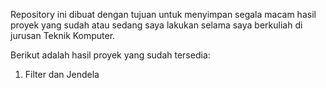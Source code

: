 Repository ini dibuat dengan tujuan untuk menyimpan segala macam hasil proyek yang sudah atau sedang saya lakukan selama saya berkuliah di jurusan Teknik Komputer.

Berikut adalah hasil proyek yang sudah tersedia:

1. Filter dan Jendela
